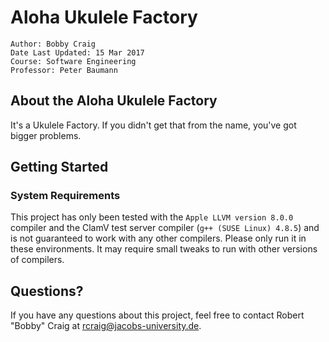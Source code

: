 # Aloha Ukulele Factory

```
Author: Bobby Craig
Date Last Updated: 15 Mar 2017  
Course: Software Engineering 
Professor: Peter Baumann
```

## About the Aloha Ukulele Factory

It's a Ukulele Factory. If you didn't get that from the name, you've got bigger problems.

## Getting Started

### System Requirements

This project has only been tested with the `Apple LLVM version 8.0.0` compiler and the ClamV test server compiler (`g++ (SUSE Linux) 4.8.5`) and is not guaranteed to work with any other compilers. Please only run it in these environments. It may require small tweaks to run with other versions of compilers.

## Questions?

If you have any questions about this project, feel free to contact Robert "Bobby" Craig at rcraig@jacobs-university.de.
